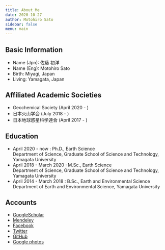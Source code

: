 ```yaml
---
title: About Me
date: 2020-10-27
author: Motohiro Sato
sidebar: false
menu: main
---
```


## Basic Information
- Name (Jpn): 佐藤 初洋
- Name (Eng): Motohiro Sato
- Birth: Miyagi, Japan
- Living: Yamagata, Japan

## Affiliated Academic Societies
- Geochemical Society (April 2020 - )  
- 日本火山学会 (July 2018 - )  
- 日本地球惑星科学連合 (April 2017 - )

## Education
- April 2020 - now : Ph.D., Earth Science  
Department of Science, Graduate School of Science and Technology, Yamagata University
- April 2018 - March 2020 : M.Sc., Earth Science  
Department of Science, Graduate School of Science and Technology, Yamagata University
- April 2014 - March 2018 : B.Sc., Earth and Environmental Science  
Department of Earth and Environmental Science, Yamagata University

## Accounts
- [GoogleScholar](https://scholar.google.com/citations?user=XssHnNwAAAAJ&hl=ja&authuser=1)
- [Mendeley](https://www.mendeley.com/profiles/motohiro-sato2/)
- [Facebook](https://www.facebook.com/stmthr)
- [Twitter](https://twitter.com/PrimordialOcean)
- [GitHub](https://github.com/PrimordialOcean)
- [Google photos](https://photos.app.goo.gl/3j92vmfzJzAH6xTT6)